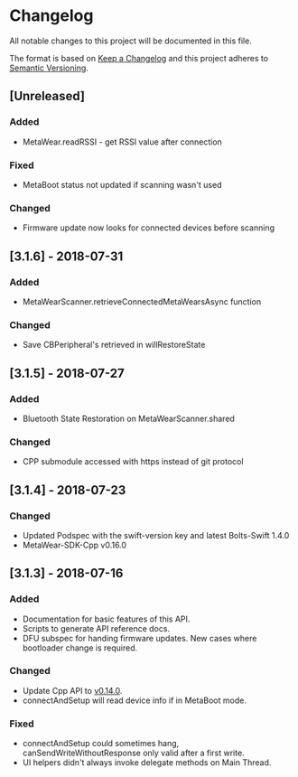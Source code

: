 # Changelog
All notable changes to this project will be documented in this file.

The format is based on [Keep a Changelog](http://keepachangelog.com/en/1.0.0/)
and this project adheres to [Semantic Versioning](http://semver.org/spec/v2.0.0.html).

## [Unreleased]
### Added
- MetaWear.readRSSI - get RSSI value after connection

### Fixed
- MetaBoot status not updated if scanning wasn't used

### Changed
- Firmware update now looks for connected devices before scanning

## [3.1.6] - 2018-07-31
### Added
- MetaWearScanner.retrieveConnectedMetaWearsAsync function

### Changed
- Save CBPeripheral's retrieved in willRestoreState

## [3.1.5] - 2018-07-27
### Added
- Bluetooth State Restoration on MetaWearScanner.shared

### Changed
- CPP submodule accessed with https instead of git protocol

## [3.1.4] - 2018-07-23
### Changed
- Updated Podspec with the swift-version key and latest Bolts-Swift 1.4.0
- MetaWear-SDK-Cpp v0.16.0

## [3.1.3] - 2018-07-16
### Added
- Documentation for basic features of this API.
- Scripts to generate API reference docs.
- DFU subspec for handing firmware updates.  New cases where bootloader change is required.

### Changed
- Update Cpp API to [v0.14.0](https://github.com/mbientlab/MetaWear-SDK-Cpp/releases/tag/0.14.0).
- connectAndSetup will read device info if in MetaBoot mode.

### Fixed
- connectAndSetup could sometimes hang, canSendWriteWithoutResponse only valid after a first write.
- UI helpers didn't always invoke delegate methods on Main Thread.

